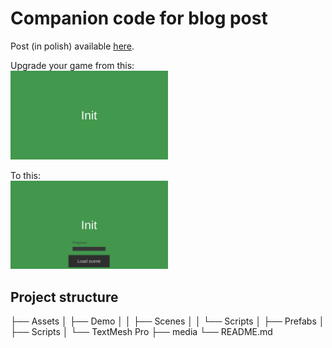 # Companion code for blog post
Post (in polish) available [here](https://blog.kbegiedza.eu/wczytywanie-scen-w-unity).

Upgrade your game from this:    
<img src="https://github.com/Ursanon/SimpleSceneTransition/blob/master/media/simple-load.gif" alt="Simple scene loading" width="50%"/>

To this:    
<img src="https://github.com/Ursanon/SimpleSceneTransition/blob/master/media/fluent-load.gif" alt="Fluent scene transition" width="50%"/>

## Project structure

├── Assets
│   ├── Demo
│   │   ├── Scenes
│   │   └── Scripts
│   ├── Prefabs
│   ├── Scripts
│   └── TextMesh Pro
├── media
└── README.md